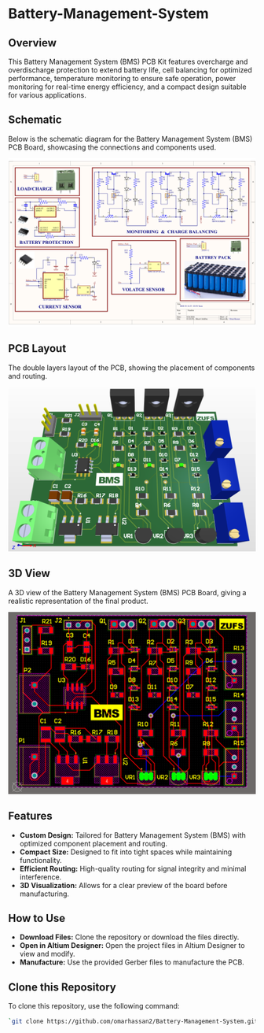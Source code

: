 # Battery-Management-System

## Overview
This Battery Management System (BMS) PCB Kit features overcharge and overdischarge protection to extend battery life, cell balancing for optimized performance, temperature monitoring to ensure safe operation, power monitoring for real-time energy efficiency, and a compact design suitable for various applications.

## Schematic
Below is the schematic diagram for the Battery Management System (BMS) PCB Board, showcasing the connections and components used.

![Schematic](./Schematic.png)

## PCB Layout
The double layers layout of the PCB, showing the placement of components and routing.

![PCB Layout](./PCB.png)

## 3D View
A 3D view of the Battery Management System (BMS) PCB Board, giving a realistic representation of the final product.

![3D View](./Layout.png)

## Features
- **Custom Design:** Tailored for Battery Management System (BMS) with optimized component placement and routing.
- **Compact Size:** Designed to fit into tight spaces while maintaining functionality.
- **Efficient Routing:** High-quality routing for signal integrity and minimal interference.
- **3D Visualization:** Allows for a clear preview of the board before manufacturing.

## How to Use
- **Download Files:** Clone the repository or download the files directly.
- **Open in Altium Designer:** Open the project files in Altium Designer to view and modify.
- **Manufacture:** Use the provided Gerber files to manufacture the PCB.

## Clone this Repository
To clone this repository, use the following command:

```bash
`git clone https://github.com/omarhassan2/Battery-Management-System.git`